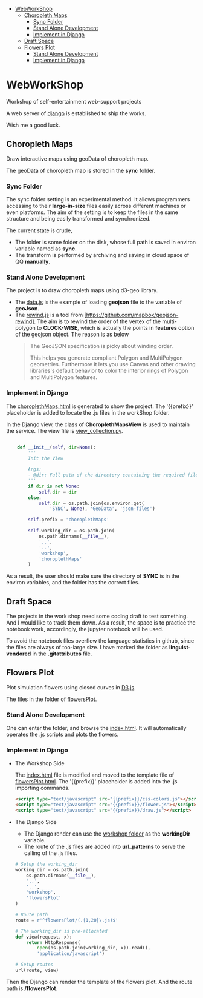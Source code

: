 - [WebWorkShop](#webworkshop)
  - [Choropleth Maps](#choropleth-maps)
    - [Sync Folder](#sync-folder)
    - [Stand Alone Development](#stand-alone-development)
    - [Implement in Django](#implement-in-django)
  - [Draft Space](#draft-space)
  - [Flowers Plot](#flowers-plot)
    - [Stand Alone Development](#stand-alone-development-1)
    - [Implement in Django](#implement-in-django-1)

# WebWorkShop

Workshop of self-entertainment web-support projects

A web server of [django](https://www.djangoproject.com/) is established to ship the works.

Wish me a good luck.

## Choropleth Maps

Draw interactive maps using geoData of choropleth map.

The geoData of choropleth map is stored in the **sync** folder.

### Sync Folder

The sync folder setting is an experimental method.
It allows programmers accessing to their **large-in-size** files easily across different machines or even platforms.
The aim of the setting is to keep the files in the same structure and being easily transformed and synchronized.

The current state is crude,

- The folder is some folder on the disk, whose full path is saved in environ variable named as **sync**.
- The transform is performed by archiving and saving in cloud space of QQ **manually**.

### Stand Alone Development

The project is to draw choropleth maps using d3-geo library.

- The [data.js](./workShop/choroplethMaps/data.js) is the example of loading **geojson** file to the variable of **geoJson**.
- The [rewind.js](./workShop/choroplethMaps/rewind.js) is a tool from [https://github.com/mapbox/geojson-rewind].
  The aim is to rewind the order of the vertex of the multi-polygon to **CLOCK-WISE**,
  which is actually the points in **features** option of the geojson object.
  The reason is as below
  > The GeoJSON specification is picky about winding order.
  >
  > This helps you generate compliant Polygon and MultiPolygon geometries. Furthermore it lets you use Canvas and other drawing libraries's default behavior to color the interior rings of Polygon and MultiPolygon features.

### Implement in Django

The [choroplethMaps.html](./serverDjango/templates/choroplethMaps.html) is generated to show the project.
The '{{prefix}}' placeholder is added to locate the .js files in the workShop folder.

In the Django view,
the class of **ChoroplethMapsView** is used to maintain the service.
The view file is [view_collection.py](./serverDjango/serverDjango/views_collection.py).

```python

    def __init__(self, dir=None):
        '''
        Init the View

        Args:
        - @dir: Full path of the directory containing the required files.
        '''
        if dir is not None:
            self.dir = dir
        else:
            self.dir = os.path.join(os.environ.get(
                'SYNC', None), 'GeoData', 'json-files')

        self.prefix = 'choroplethMaps'

        self.working_dir = os.path.join(
            os.path.dirname(__file__),
            '..',
            '..',
            'workshop',
            'choroplethMaps'
        )

```

As a result, the user should make sure the directory of **SYNC** is in the environ variables,
and the folder has the correct files.

## Draft Space

The projects in the work shop need some coding draft to test something.
And I would like to track them down.
As a result, the space is to practice the notebook work,
accordingly, the jupyter notebook will be used.

To avoid the notebook files overflow the language statistics in github,
since the files are always of too-large size.
I have marked the folder as **linguist-vendored** in the **.gitattributes** file.

## Flowers Plot

Plot simulation flowers using closed curves in [D3.js](https://d3js.org/d3.v6.min.js).

The files in the folder of [flowersPlot](./workShop/flowersPlot).

### Stand Alone Development

One can enter the folder, and browse the [index.html](./workShop/flowersPlot/index.html).
It will automatically operates the .js scripts and plots the flowers.

### Implement in Django

- The Workshop Side

  The [index.html](./workShop/flowersPlot/index.html) file is modified and moved to the template file of [flowersPlot.html](./serverDjango/templates/flowersPlot.html).
  The '{{prefix}}' placeholder is added into the .js importing commands.

  ```html
  <script type="text/javascript" src="{{prefix}}/css-colors.js"></script>
  <script type="text/javascript" src="{{prefix}}/flower.js"></script>
  <script type="text/javascript" src="{{prefix}}/draw.js"></script>
  ```

- The Django Side

  - The Django render can use the [workshop folder](./workshop/flowersPlot) as the **workingDir** variable.
  - The route of the .js files are added into **url_patterns** to serve the calling of the .js files.

  ```python
  # Setup the working_dir
  working_dir = os.path.join(
      os.path.dirname(__file__),
      '..',
      '..',
      'workshop',
      'flowersPlot'
  )

  # Route path
  route = r'^flowersPlot/(.{1,20}\.js)$'

  # The working_dir is pre-allocated
  def view(request, x):
      return HttpResponse(
          open(os.path.join(working_dir, x)).read(),
          'application/javascript')

  # Setup routes
  url(route, view)
  ```

Then the Django can render the template of the flowers plot.
And the route path is **/flowersPlot**.
